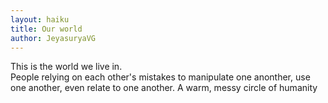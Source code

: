 ```yaml
---
layout: haiku
title: Our world
author: JeyasuryaVG
---
```

This is the world we live in.<br>
People relying on each other's mistakes to manipulate one anonther, use one another, even relate to one another.
A warm, messy circle of humanity<br>
